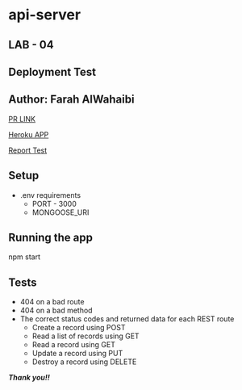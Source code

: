 # api-server

## LAB - 04

## **Deployment Test**
## **Author: Farah AlWahaibi**

[PR LINK](https://github.com/farahalwahaibi/api-server-/pull/1)

[Heroku APP](https://api-server-2021.herokuapp.com/)

[Report Test](https://github.com/farahalwahaibi/api-server-/actions)

## **Setup**
* .env requirements
  * PORT - 3000
  * MONGOOSE_URI


## **Running the app**
npm start


## **Tests**
* 404 on a bad route
* 404 on a bad method
* The correct status codes and returned data for each REST route
  * Create a record using POST
  * Read a list of records using GET
  * Read a record using GET
  * Update a record using PUT
  * Destroy a record using DELETE


***Thank you!!***
